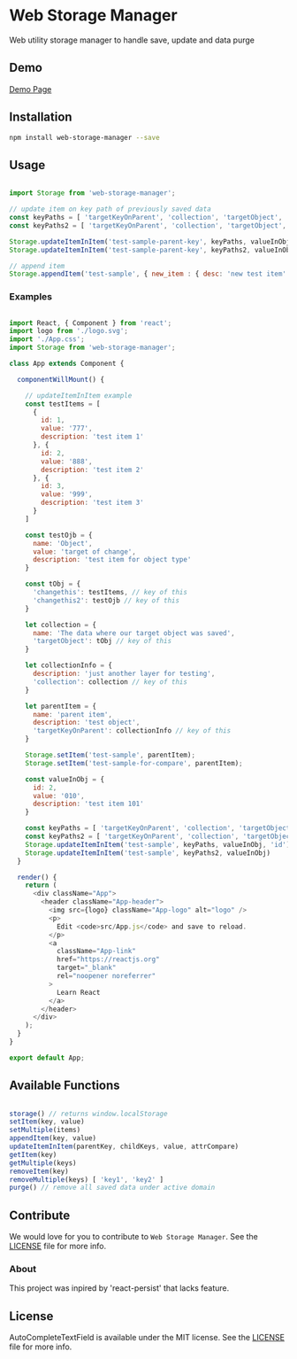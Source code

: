 # Web Storage Manager

Web utility storage manager to handle save, update and data purge

[npm_url]: https://www.npmjs.com/package/web-storage-manager

## Demo

[Demo Page](https://github.com/nferocious76/web-storage-manager-example)

## Installation

```bash
npm install web-storage-manager --save
```

## Usage

```js

import Storage from 'web-storage-manager';

// update item on key path of previously saved data
const keyPaths = [ 'targetKeyOnParent', 'collection', 'targetObject', 'changethis']
const keyPaths2 = [ 'targetKeyOnParent', 'collection', 'targetObject', 'changethis2']

Storage.updateItemInItem('test-sample-parent-key', keyPaths, valueInObj, 'id')
Storage.updateItemInItem('test-sample-parent-key', keyPaths2, valueInObj)

// append item
Storage.appendItem('test-sample', { new_item : { desc: 'new test item' } })

```

### Examples

```js

import React, { Component } from 'react';
import logo from './logo.svg';
import './App.css';
import Storage from 'web-storage-manager';

class App extends Component {

  componentWillMount() {

    // updateItemInItem example
    const testItems = [
      {
        id: 1,
        value: '777',
        description: 'test item 1'
      }, {
        id: 2,
        value: '888',
        description: 'test item 2'
      }, {
        id: 3,
        value: '999',
        description: 'test item 3'
      }
    ]

    const testOjb = {
      name: 'Object',
      value: 'target of change',
      description: 'test item for object type'
    }

    const tObj = {
      'changethis': testItems, // key of this
      'changethis2': testOjb // key of this
    }

    let collection = {
      name: 'The data where our target object was saved',
      'targetObject': tObj // key of this
    }

    let collectionInfo = {
      description: 'just another layer for testing',
      'collection': collection // key of this
    }

    let parentItem = {
      name: 'parent item',
      description: 'test object',
      'targetKeyOnParent': collectionInfo // key of this
    }

    Storage.setItem('test-sample', parentItem);
    Storage.setItem('test-sample-for-compare', parentItem);

    const valueInObj = {
      id: 2,
      value: '010',
      description: 'test item 101'
    }

    const keyPaths = [ 'targetKeyOnParent', 'collection', 'targetObject', 'changethis']
    const keyPaths2 = [ 'targetKeyOnParent', 'collection', 'targetObject', 'changethis2']
    Storage.updateItemInItem('test-sample', keyPaths, valueInObj, 'id')
    Storage.updateItemInItem('test-sample', keyPaths2, valueInObj)
  }

  render() {
    return (
      <div className="App">
        <header className="App-header">
          <img src={logo} className="App-logo" alt="logo" />
          <p>
            Edit <code>src/App.js</code> and save to reload.
          </p>
          <a
            className="App-link"
            href="https://reactjs.org"
            target="_blank"
            rel="noopener noreferrer"
          >
            Learn React
          </a>
        </header>
      </div>
    );
  }
}

export default App;

```

## Available Functions

```js

storage() // returns window.localStorage
setItem(key, value)
setMultiple(items)
appendItem(key, value)
updateItemInItem(parentKey, childKeys, value, attrCompare)
getItem(key)
getMultiple(keys)
removeItem(key)
removeMultiple(keys) [ 'key1', 'key2' ]
purge() // remove all saved data under active domain

```


## Contribute
We would love for you to contribute to `Web Storage Manager`. See the [LICENSE](https://github.com/nferocious76/web-storage-manager/blob/master/LICENSE) file for more info.

### About

This project was inpired by 'react-persist' that lacks feature.

## License

AutoCompleteTextField is available under the MIT license. See the [LICENSE](https://github.com/nferocious76/web-storage-manager/blob/master/LICENSE) file for more info.